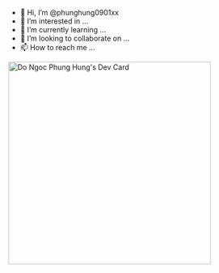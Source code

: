- 👋 Hi, I’m @phunghung0901xx
- 👀 I’m interested in ...
- 🌱 I’m currently learning ...
- 💞️ I’m looking to collaborate on ...
- 📫 How to reach me ...

<a href="https://app.daily.dev/phunghung"><img src="https://api.daily.dev/devcards/14f1fc46ab334322b54d2738e1e184a2.png?r=q20" width="400" alt="Do Ngoc Phung Hung's Dev Card"/></a>
